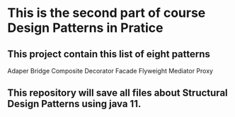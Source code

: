# This is the second part of course Design Patterns in Pratice

## This project contain this list of eight patterns 
Adaper
Bridge
Composite
Decorator
Facade
Flyweight
Mediator
Proxy

## This repository will save all files about Structural Design Patterns using java 11. 

